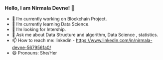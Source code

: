 ### Hello, I am Nirmala Devne! 👋

- 🔭 I’m currently working on Blockchain Project.
- 🌱 I’m currently learning Data Science.
- 🤔 I’m looking for Intership.
- 💬 Ask me about Data Structure and algorithm, Data Science , statistics.
- 📫 How to reach me: linkedin - https://www.linkedin.com/in/nirmala-devne-5679561a0/
- 😄 Pronouns: She/Her

